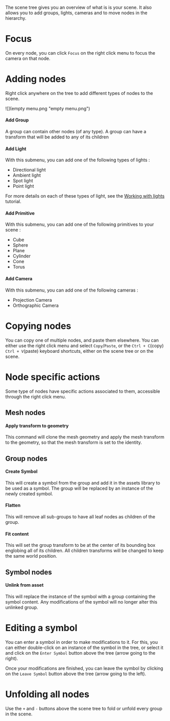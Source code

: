 The scene tree gives you an overview of what is is your scene. It also allows you to add groups, lights, cameras and to move nodes in the hierarchy.

Focus
=====

On every node, you can click `Focus` on the right click menu to focus the camera on that node.

Adding nodes
============

Right click anywhere on the tree to add different types of nodes to the scene.

![](empty menu.png "empty menu.png")

#### Add Group

A group can contain other nodes (of any type). A group can have a transform that will be added to any of its children

#### Add Light

With this submenu, you can add one of the following types of lights :

-   Directional light
-   Ambient light
-   Spot light
-   Point light

For more details on each of these types of light, see the [Working with lights](doc/Working_with_lights.md) tutorial.

#### Add Primitive

With this submenu, you can add one of the following primitives to your scene :

-   Cube
-   Sphere
-   Plane
-   Cylinder
-   Cone
-   Torus

#### Add Camera

With this submenu, you can add one of the following cameras :

-   Projection Camera
-   Orthographic Camera

Copying nodes
=============

You can copy one of multiple nodes, and paste them elsewhere. You can either use the right click menu and select `Copy`/`Paste`, or the `Ctrl + C`(copy) `Ctrl + V`(paste) keyboard shortcuts, either on the scene tree or on the scene.

Node specific actions
=====================

Some type of nodes have specific actions associated to them, accessible through the right click menu.

Mesh nodes
----------

#### Apply transform to geometry

This command will clone the mesh geometry and apply the mesh transform to the geometry, so that the mesh transform is set to the identity.

Group nodes
-----------

#### Create Symbol

This will create a symbol from the group and add it in the assets library to be used as a symbol. The group will be replaced by an instance of the newly created symbol.

#### Flatten

This will remove all sub-groups to have all leaf nodes as children of the group.

#### Fit content

This will set the group transform to be at the center of its bounding box englobing all of its children. All children transforms will be changed to keep the same world position.

Symbol nodes
------------

#### Unlink from asset

This will replace the instance of the symbol with a group containing the symbol content. Any modifications of the symbol will no longer alter this unlinked group.

Editing a symbol
================

You can enter a symbol in order to make modifications to it. For this, you can either double-click on an instance of the symbol in the tree, or select it and click on the `Enter Symbol` button above the tree (arrow going to the right).

Once your modifications are finished, you can leave the symbol by clicking on the `Leave Symbol` button above the tree (arrow going to the left).

Unfolding all nodes
===================

Use the `+` and `-` buttons above the scene tree to fold or unfold every group in the scene.

